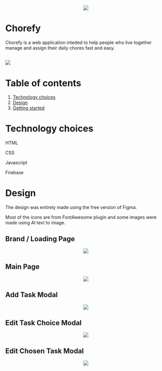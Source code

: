 <div style="display:flex; justify-content:center;">
    <img src="./assets/logo-chorefy.png">
</div>

# Chorefy
Chorefy is a web application inteded to help people who live together manage and assign their daily chores fast and easy.

## <img src="https://img.shields.io/static/v1?label=Status&message=Work in progress&color=orange">

# Table of contents
1. [Technology choices](#link)
2. [Design](#link)
3. [Getting started](#link)

# Technology choices
HTML

CSS

Javascript

Firebase

# Design
The design was entirely made using the free version of Figma.

Most of the icons are from FontAwesome plugin and some images were made using AI text to image.

## Brand / Loading Page
<div style="display:flex; justify-content:center;">
    <img src="./design/home.png">
</div>

## Main Page
<div style="display:flex; justify-content:center;">
    <img src="./design/tasks.png">
</div>

## Add Task Modal
<div style="display:flex; justify-content:center;">
    <img src="./design/add-task-modal.png">
</div>

## Edit Task Choice Modal
<div style="display:flex; justify-content:center;">
    <img src="./design/edit-task-modal.png">
</div>

## Edit Chosen Task Modal
<div style="display:flex; justify-content:center;">
    <img src="./design/edit-task-modal-chosen.png">
</div>